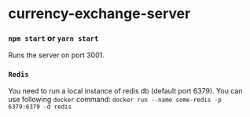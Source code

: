# currency-exchange-server

### `npm start` or `yarn start`

Runs the server on port 3001.<br>

### `Redis`

You need to run a local instance of redis db (default port 6379).
You can use following `docker` command: `docker run --name some-redis -p 6379:6379 -d redis` 
